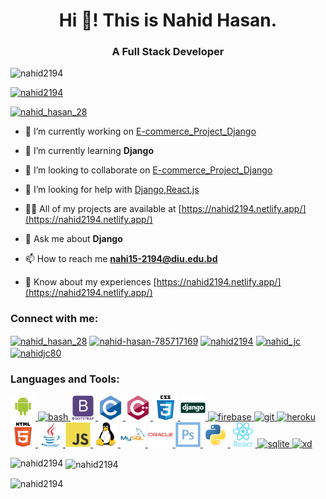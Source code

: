 <h1 align="center">Hi 👋! This is Nahid Hasan.</h1>
<h3 align="center">A Full Stack Developer</h3>

<p align="left"> <img src="https://komarev.com/ghpvc/?username=nahid2194&label=Profile%20views&color=0e75b6&style=flat" alt="nahid2194" /> </p>

<p align="left"> <a href="https://github.com/ryo-ma/github-profile-trophy"><img src="https://github-profile-trophy.vercel.app/?username=nahid2194" alt="nahid2194" /></a> </p>

<p align="left"> <a href="https://twitter.com/nahid_hasan_28" target="blank"><img src="https://img.shields.io/twitter/follow/nahid_hasan_28?logo=twitter&style=for-the-badge" alt="nahid_hasan_28" /></a> </p>

- 🔭 I’m currently working on [E-commerce_Project_Django](https://github.com/Nahid2194/E-commerce_Project_Django)

- 🌱 I’m currently learning **Django**

- 👯 I’m looking to collaborate on [E-commerce_Project_Django](https://github.com/Nahid2194/E-commerce_Project_Django)

- 🤝 I’m looking for help with [Django,React.js](https://github.com/Nahid2194/E-commerce_Project_Django)

- 👨‍💻 All of my projects are available at [https://nahid2194.netlify.app/](https://nahid2194.netlify.app/)

- 💬 Ask me about **Django**

- 📫 How to reach me **nahi15-2194@diu.edu.bd**

- 📄 Know about my experiences [https://nahid2194.netlify.app/](https://nahid2194.netlify.app/)

<h3 align="left">Connect with me:</h3>
<p align="left">
<a href="https://twitter.com/nahid_hasan_28" target="blank"><img align="center" src="https://cdn.jsdelivr.net/npm/simple-icons@3.0.1/icons/twitter.svg" alt="nahid_hasan_28" height="30" width="40" /></a>
<a href="https://linkedin.com/in/nahid-hasan-785717169" target="blank"><img align="center" src="https://cdn.jsdelivr.net/npm/simple-icons@3.0.1/icons/linkedin.svg" alt="nahid-hasan-785717169" height="30" width="40" /></a>
<a href="https://fb.com/nahid2194" target="blank"><img align="center" src="https://cdn.jsdelivr.net/npm/simple-icons@3.0.1/icons/facebook.svg" alt="nahid2194" height="30" width="40" /></a>
<a href="https://instagram.com/nahid_jc" target="blank"><img align="center" src="https://cdn.jsdelivr.net/npm/simple-icons@3.0.1/icons/instagram.svg" alt="nahid_jc" height="30" width="40" /></a>
<a href="https://www.hackerrank.com/nahidjc80" target="blank"><img align="center" src="https://cdn.jsdelivr.net/npm/simple-icons@3.0.1/icons/hackerrank.svg" alt="nahidjc80" height="30" width="40" /></a>
</p>

<h3 align="left">Languages and Tools:</h3>
<p align="left"> <a href="https://developer.android.com" target="_blank"> <img src="https://raw.githubusercontent.com/devicons/devicon/master/icons/android/android-original-wordmark.svg" alt="android" width="40" height="40"/> </a> <a href="https://www.gnu.org/software/bash/" target="_blank"> <img src="https://www.vectorlogo.zone/logos/gnu_bash/gnu_bash-icon.svg" alt="bash" width="40" height="40"/> </a> <a href="https://getbootstrap.com" target="_blank"> <img src="https://raw.githubusercontent.com/devicons/devicon/master/icons/bootstrap/bootstrap-plain-wordmark.svg" alt="bootstrap" width="40" height="40"/> </a> <a href="https://www.cprogramming.com/" target="_blank"> <img src="https://raw.githubusercontent.com/devicons/devicon/master/icons/c/c-original.svg" alt="c" width="40" height="40"/> </a> <a href="https://www.w3schools.com/cpp/" target="_blank"> <img src="https://raw.githubusercontent.com/devicons/devicon/master/icons/cplusplus/cplusplus-original.svg" alt="cplusplus" width="40" height="40"/> </a> <a href="https://www.w3schools.com/css/" target="_blank"> <img src="https://raw.githubusercontent.com/devicons/devicon/master/icons/css3/css3-original-wordmark.svg" alt="css3" width="40" height="40"/> </a> <a href="https://www.djangoproject.com/" target="_blank"> <img src="https://raw.githubusercontent.com/devicons/devicon/master/icons/django/django-original.svg" alt="django" width="40" height="40"/> </a> <a href="https://firebase.google.com/" target="_blank"> <img src="https://www.vectorlogo.zone/logos/firebase/firebase-icon.svg" alt="firebase" width="40" height="40"/> </a> <a href="https://git-scm.com/" target="_blank"> <img src="https://www.vectorlogo.zone/logos/git-scm/git-scm-icon.svg" alt="git" width="40" height="40"/> </a> <a href="https://heroku.com" target="_blank"> <img src="https://www.vectorlogo.zone/logos/heroku/heroku-icon.svg" alt="heroku" width="40" height="40"/> </a> <a href="https://www.w3.org/html/" target="_blank"> <img src="https://raw.githubusercontent.com/devicons/devicon/master/icons/html5/html5-original-wordmark.svg" alt="html5" width="40" height="40"/> </a> <a href="https://www.java.com" target="_blank"> <img src="https://raw.githubusercontent.com/devicons/devicon/master/icons/java/java-original.svg" alt="java" width="40" height="40"/> </a> <a href="https://developer.mozilla.org/en-US/docs/Web/JavaScript" target="_blank"> <img src="https://raw.githubusercontent.com/devicons/devicon/master/icons/javascript/javascript-original.svg" alt="javascript" width="40" height="40"/> </a> <a href="https://www.linux.org/" target="_blank"> <img src="https://raw.githubusercontent.com/devicons/devicon/master/icons/linux/linux-original.svg" alt="linux" width="40" height="40"/> </a> <a href="https://www.mysql.com/" target="_blank"> <img src="https://raw.githubusercontent.com/devicons/devicon/master/icons/mysql/mysql-original-wordmark.svg" alt="mysql" width="40" height="40"/> </a> <a href="https://www.oracle.com/" target="_blank"> <img src="https://raw.githubusercontent.com/devicons/devicon/master/icons/oracle/oracle-original.svg" alt="oracle" width="40" height="40"/> </a> <a href="https://www.photoshop.com/en" target="_blank"> <img src="https://raw.githubusercontent.com/devicons/devicon/master/icons/photoshop/photoshop-line.svg" alt="photoshop" width="40" height="40"/> </a> <a href="https://www.python.org" target="_blank"> <img src="https://raw.githubusercontent.com/devicons/devicon/master/icons/python/python-original.svg" alt="python" width="40" height="40"/> </a> <a href="https://reactjs.org/" target="_blank"> <img src="https://raw.githubusercontent.com/devicons/devicon/master/icons/react/react-original-wordmark.svg" alt="react" width="40" height="40"/> </a> <a href="https://www.sqlite.org/" target="_blank"> <img src="https://www.vectorlogo.zone/logos/sqlite/sqlite-icon.svg" alt="sqlite" width="40" height="40"/> </a> <a href="https://www.adobe.com/products/xd.html" target="_blank"> <img src="https://cdn.worldvectorlogo.com/logos/adobe-xd.svg" alt="xd" width="40" height="40"/> </a> </p>

<p><img align="left" src="https://github-readme-stats.vercel.app/api/top-langs?username=nahid2194&show_icons=true&locale=en&layout=compact&theme=radical" alt="nahid2194" /></p>

<p>&nbsp;<img align="center" src="https://github-readme-stats.vercel.app/api?username=nahid2194&show_icons=true&theme=radical" alt="nahid2194" /></p>

<p><img align="left" src="https://github-readme-streak-stats.herokuapp.com/?user=nahid2194&show_icons=true&locale=en&theme=radical" alt="nahid2194" /></p>

